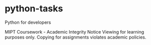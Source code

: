 # python-tasks
 Python for developers

MIPT Coursework - Academic Integrity Notice
Viewing for learning purposes only. Copying for assignments violates academic policies.
